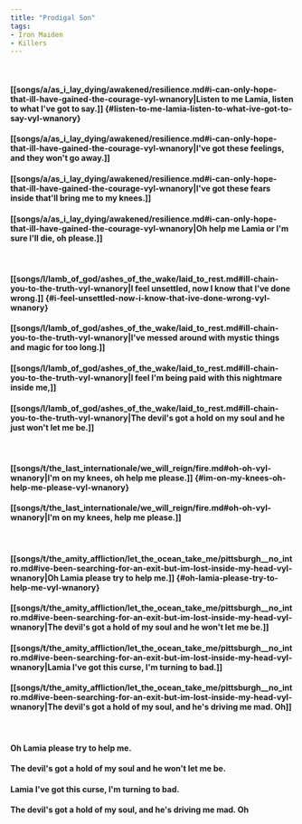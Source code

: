 ```yaml
---
title: "Prodigal Son"
tags:
- Iron Maiden
- Killers
---
```

&nbsp;
#### [[songs/a/as_i_lay_dying/awakened/resilience.md#i-can-only-hope-that-ill-have-gained-the-courage-vyl-wnanory|Listen to me Lamia, listen to what I've got to say.]] {#listen-to-me-lamia-listen-to-what-ive-got-to-say-vyl-wnanory}
#### [[songs/a/as_i_lay_dying/awakened/resilience.md#i-can-only-hope-that-ill-have-gained-the-courage-vyl-wnanory|I've got these feelings, and they won't go away.]]
#### [[songs/a/as_i_lay_dying/awakened/resilience.md#i-can-only-hope-that-ill-have-gained-the-courage-vyl-wnanory|I've got these fears inside that'll bring me to my knees.]]
#### [[songs/a/as_i_lay_dying/awakened/resilience.md#i-can-only-hope-that-ill-have-gained-the-courage-vyl-wnanory|Oh help me Lamia or I'm sure I'll die, oh please.]]
&nbsp;
#### [[songs/l/lamb_of_god/ashes_of_the_wake/laid_to_rest.md#ill-chain-you-to-the-truth-vyl-wnanory|I feel unsettled, now I know that I've done wrong.]] {#i-feel-unsettled-now-i-know-that-ive-done-wrong-vyl-wnanory}
#### [[songs/l/lamb_of_god/ashes_of_the_wake/laid_to_rest.md#ill-chain-you-to-the-truth-vyl-wnanory|I've messed around with mystic things and magic for too long.]]
#### [[songs/l/lamb_of_god/ashes_of_the_wake/laid_to_rest.md#ill-chain-you-to-the-truth-vyl-wnanory|I feel I'm being paid with this nightmare inside me,]]
#### [[songs/l/lamb_of_god/ashes_of_the_wake/laid_to_rest.md#ill-chain-you-to-the-truth-vyl-wnanory|The devil's got a hold on my soul and he just won't let me be.]]
&nbsp;
#### [[songs/t/the_last_internationale/we_will_reign/fire.md#oh-oh-vyl-wnanory|I'm on my knees, oh help me please.]] {#im-on-my-knees-oh-help-me-please-vyl-wnanory}
#### [[songs/t/the_last_internationale/we_will_reign/fire.md#oh-oh-vyl-wnanory|I'm on my knees, help me please.]]
&nbsp;
#### [[songs/t/the_amity_affliction/let_the_ocean_take_me/pittsburgh__no_intro.md#ive-been-searching-for-an-exit-but-im-lost-inside-my-head-vyl-wnanory|Oh Lamia please try to help me.]] {#oh-lamia-please-try-to-help-me-vyl-wnanory}
#### [[songs/t/the_amity_affliction/let_the_ocean_take_me/pittsburgh__no_intro.md#ive-been-searching-for-an-exit-but-im-lost-inside-my-head-vyl-wnanory|The devil's got a hold of my soul and he won't let me be.]]
#### [[songs/t/the_amity_affliction/let_the_ocean_take_me/pittsburgh__no_intro.md#ive-been-searching-for-an-exit-but-im-lost-inside-my-head-vyl-wnanory|Lamia I've got this curse, I'm turning to bad.]]
#### [[songs/t/the_amity_affliction/let_the_ocean_take_me/pittsburgh__no_intro.md#ive-been-searching-for-an-exit-but-im-lost-inside-my-head-vyl-wnanory|The devil's got a hold of my soul, and he's driving me mad. Oh]]
&nbsp;
#### Oh Lamia please try to help me.
#### The devil's got a hold of my soul and he won't let me be.
#### Lamia I've got this curse, I'm turning to bad.
#### The devil's got a hold of my soul, and he's driving me mad. Oh
